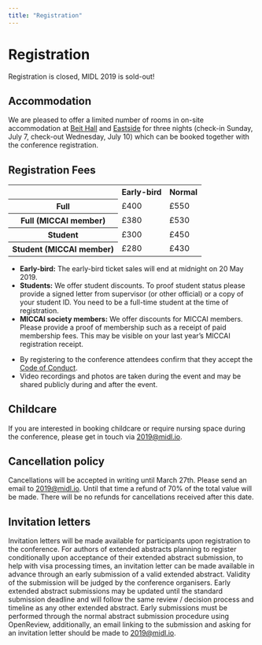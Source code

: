 ```yaml
---
title: "Registration"
---
```


# Registration

<p class="message">Registration is closed, MIDL 2019 is sold-out!</p>

## Accommodation

We are pleased to offer a limited number of rooms in on-site accommodation at [Beit Hall](https://www.imperial.ac.uk/study/campus-life/accommodation/halls/ug/beit/) and [Eastside](https://www.imperial.ac.uk/study/campus-life/accommodation/halls/ug/eastside/) for three nights (check-in Sunday, July 7, check-out Wednesday, July 10) which can be booked together with the conference registration.

## Registration Fees

<table class="grid offset centered">
    <tr>
        <td></td>
        <th scope="col">Early-bird</th>
        <th scope="col">Normal</th>
    </tr>
    <tr>
        <th scope="row">Full</th>
        <td>£400</td>
        <td>£550</td>
    </tr>
    <tr>
        <th scope="row">Full (MICCAI member)</th>
        <td>£380</td>
        <td>£530</td>
    </tr>
    <tr>
        <th scope="row">Student</th>
        <td>£300</td>
        <td>£450</td>
    </tr>
    <tr>
        <th scope="row">Student (MICCAI member)</th>
        <td>£280</td>
        <td>£430</td>
    </tr>
</table>

* **Early-bird:** The early-bird ticket sales will end at midnight on 20 May 2019.
* **Students:** We offer student discounts. To proof student status please provide a signed letter from supervisor (or other official) or a copy of your student ID. You need to be a full-time student at the time of registration.
* **MICCAI society members:** We offer discounts for MICCAI members. Please provide a proof of membership such as a receipt of paid membership fees. This may be visible on your last year’s MICCAI registration receipt.

<!-- break lists -->

* By registering to the conference attendees confirm that they accept the [Code of Conduct](/code-of-conduct.html).
* Video recordings and photos are taken during the event and may be shared publicly during and after the event.

## Childcare

If you are interested in booking childcare or require nursing space during the conference, please get in touch via [2019@midl.io](mailto:2019@midl.io).

## Cancellation policy

Cancellations will be accepted in writing until March 27th. Please send an email to [2019@midl.io](mailto:2019@midl.io). Until that time a refund of 70% of the total value will be made. There will be no refunds for cancellations received after this date.

## Invitation letters

Invitation letters will be made available for participants upon registration to the conference. For authors of extended abstracts planning to register conditionally upon acceptance of their extended abstract submission, to help with visa processing times, an invitation letter can be made available in advance through an early submission of a valid extended abstract. Validity of the submission will be judged by the conference organisers. Early extended abstract submissions may be updated until the standard submission deadline and will follow the same review / decision process and timeline as any other extended abstract. Early submissions must be performed through the normal abstract submission procedure using OpenReview, additionally, an email linking to the submission and asking for an invitation letter should be made to [2019@midl.io](mailto:2019@midl.io).